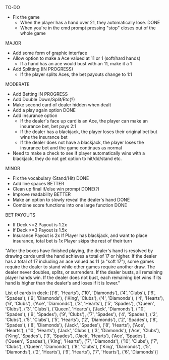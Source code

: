 TO-DO

- Fix the game
    - When the player has a hand over 21, they automatically lose. DONE
    - When you're in the cmd prompt pressing "stop" closes out of the whole game

MAJOR
 - Add some form of graphic interface
 - Allow option to make a Ace valued at 11 or 1 (soft/hard hands)
    - If a hand has an ace would bust with an 11, make it a 1
- Add Splitting (IN PROGRESS)
    - If the player splits Aces, the bet payouts change to 1:1


MODERATE 
 - Add Betting IN PROGRESS
 - Add Double Down/Split/Etc(?)
 - Make second card of dealer hidden when dealt
 - Add a play again option DONE
 - Add insurance option
    - If the dealer's face up card is an Ace, the player can make an insurance bet, bet pays 2:1
    - If the dealer has a blackjack, the player loses their original bet but wins the insurance bet
    - If the dealer does not have a blackjack, the player loses the insurance bet and the game continues as normal
 - Need to make a check to see if player automatically wins with a blackjack, they do not get option to hit/dd/stand etc.
 


MINOR
 - Fix the vocabulary (Stand/Hit) DONE
 - Add line spaces BETTER
 - Clean up final if/else win prompt DONE(?)
 - Improve readability BETTER
 - Make an option to slowly reveal the dealer's hand DONE
 - Combine score functions into one large function DONE


 BET PAYOUTS
 - If Deck <=2 Payout is 1.2x
 - If Deck >=3 Payout is 1.5x
 - Insurance Payout is 2x
 If Player has blackjack, and want to place insurance, total bet is 1x
    Player skips the rest of their turn






"After the boxes have finished playing, the dealer's hand is resolved by drawing cards until the hand achieves a total of 17 or higher. If the dealer has a total of 17 including an ace valued as 11 (a "soft 17"), some games require the dealer to stand while other games require another draw. The dealer never doubles, splits, or surrenders. If the dealer busts, all remaining player hands win. If the dealer does not bust, each remaining bet wins if its hand is higher than the dealer's and loses if it is lower."

List of cards in deck:
[('6', 'Hearts'), ('10', 'Diamonds'), ('4', 'Clubs'), ('6', 'Spades'), ('9', 'Diamonds'), ('King', 'Clubs'), ('4', 'Diamonds'), ('4', 'Hearts'), ('6', 'Clubs'), ('Ace', 'Diamonds'), ('3', 'Hearts'), ('5', 'Spades'), ('Queen', 'Clubs'), ('3', 'Clubs'), ('Queen', 'Hearts'), ('Jack', 'Diamonds'), ('10', 'Spades'), ('9', 'Spades'), ('9', 'Clubs'), ('7', 'Spades'), ('4', 'Spades'), ('2', 'Clubs'), ('5', 'Clubs'), ('5', 'Hearts'), ('2', 'Diamonds'), ('2', 'Spades'), ('8', 'Spades'), ('8', 'Diamonds'), ('Jack', 'Spades'), ('8', 'Hearts'), ('Ace', 'Hearts'), ('10', 'Hearts'), ('Jack', 'Clubs'), ('3', 'Diamonds'), ('Ace', 'Clubs'), ('King', 'Spades'), ('3', 'Spades'), ('Jack', 'Hearts'), ('Ace', 'Spades'), ('Queen', 'Spades'), ('King', 'Hearts'), ('7', 'Diamonds'), ('10', 'Clubs'), ('7', 'Clubs'), ('Queen', 'Diamonds'), ('8', 'Clubs'), ('King', 'Diamonds'), ('5', 'Diamonds'), ('2', 'Hearts'), ('9', 'Hearts'), ('7', 'Hearts'), ('6', 'Diamonds')]